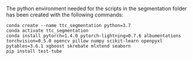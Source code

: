 The python environment needed for the scripts in the segmentation folder has been created with the following commands:

    conda create --name ttc_segmentation python=3.7
    conda activate ttc_segmentation
    conda install pytorch=1.4.0 pytorch-lightning=0.7.6 albumentations torchvision=0.5.0 opencv pillow numpy scikit-learn openpyxl pytables=3.6.1 xgboost skrebate mlxtend seaborn
    pip install test-tube
